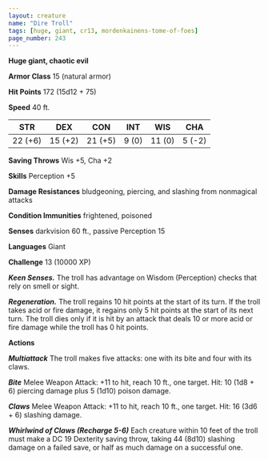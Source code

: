```yaml
---
layout: creature
name: "Dire Troll"
tags: [huge, giant, cr13, mordenkainens-tome-of-foes]
page_number: 243
---
```


**Huge giant, chaotic evil**

**Armor Class** 15 (natural armor)

**Hit Points** 172  (15d12 + 75)

**Speed** 40 ft.

|   STR   |   DEX   |   CON   |   INT   |   WIS   |   CHA   |
|:-------:|:-------:|:-------:|:-------:|:-------:|:-------:|
| 22 (+6) | 15 (+2) | 21 (+5) | 9 (0) | 11 (0) | 5 (-2) |

**Saving Throws** Wis +5, Cha +2

**Skills** Perception +5

**Damage Resistances** bludgeoning, piercing, and slashing from nonmagical attacks

**Condition Immunities** frightened, poisoned

**Senses** darkvision 60 ft., passive Perception 15

**Languages** Giant

**Challenge** 13 (10000 XP)

***Keen Senses.*** The troll has advantage on Wisdom (Perception) checks that rely on smell or sight.

***Regeneration.*** The troll regains 10 hit points at the start of its turn. If the troll takes acid or fire damage, it regains only 5 hit points at the start of its next turn. The troll dies only if it is hit by an attack that deals 10 or more acid or fire damage while the troll has 0 hit points.

**Actions**

***Multiattack*** The troll makes five attacks: one with its bite and four with its claws.

***Bite*** Melee Weapon Attack: +11 to hit, reach 10 ft., one target. Hit: 10 (1d8 + 6) piercing damage plus 5 (1d10) poison damage.

***Claws*** Melee Weapon Attack: +11 to hit, reach 10 ft., one target. Hit: 16 (3d6 + 6) slashing damage.

***Whirlwind of Claws (Recharge 5-6)*** Each creature within 10 feet of the troll must make a DC 19 Dexterity saving throw, taking 44 (8d10) slashing damage on a failed save, or half as much damage on a successful one.